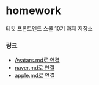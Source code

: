# homework
테킷 프론트엔드 스쿨 10기 과제 저장소


### 링크

- [Avatars.md로 연결](avatars/avatars.md)
- [naver.md로 연결](naver/naver.md)
- [apple.md로 연결](apple/apple.md)